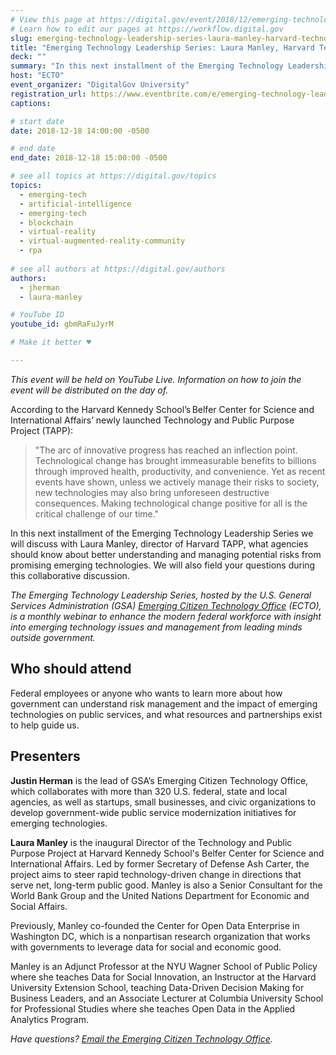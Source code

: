 ```yaml
---
# View this page at https://digital.gov/event/2018/12/emerging-technology-leadership-series-laura-manley
# Learn how to edit our pages at https://workflow.digital.gov
slug: emerging-technology-leadership-series-laura-manley-harvard-technology-public-purpose-project
title: "Emerging Technology Leadership Series: Laura Manley, Harvard Technology and Public Purpose Project"
deck: ""
summary: "In this next installment of the Emerging Technology Leadership Series we will discuss with Laura Manley, director of Harvard TAPP,  what agencies should know about better understanding and managing potential risks from promising emerging technologies."
host: "ECTO"
event_organizer: "DigitalGov University"
registration_url: https://www.eventbrite.com/e/emerging-technology-leadership-series-laura-manley-harvard-technology-and-public-purpose-project-registration-53698327142
captions: 

# start date
date: 2018-12-18 14:00:00 -0500

# end date
end_date: 2018-12-18 15:00:00 -0500

# see all topics at https://digital.gov/topics
topics: 
  - emerging-tech
  - artificial-intelligence
  - emerging-tech
  - blockchain
  - virtual-reality
  - virtual-augmented-reality-community
  - rpa
  
# see all authors at https://digital.gov/authors
authors: 
  - jherman
  - laura-manley

# YouTube ID
youtube_id: gbmRaFuJyrM

# Make it better ♥

---
```


_This event will be held on YouTube Live. Information on how to join the event will be distributed on the day of._ 

According to the Harvard Kennedy School’s Belfer Center for Science and International Affairs’ newly launched Technology and Public Purpose Project (TAPP):

> "The arc of innovative progress has reached an inflection point. Technological change has brought immeasurable benefits to billions through improved health, productivity, and convenience. Yet as recent events have shown, unless we actively manage their risks to society, new technologies may also bring unforeseen destructive consequences. Making technological change positive for all is the critical challenge of our time." 

In this next installment of the Emerging Technology Leadership Series we will discuss with Laura Manley, director of Harvard TAPP, what agencies should know about better understanding and managing potential risks from promising emerging technologies. We will also field your questions during this collaborative discussion. 

_The Emerging Technology Leadership Series, hosted by the U.S. General Services Administration (GSA) [Emerging Citizen Technology Office](https://emerging.digital.gov/) (ECTO), is a monthly webinar to enhance the modern federal workforce with insight into emerging technology issues and management from leading minds outside government._ 

## Who should attend 

Federal employees or anyone who wants to learn more about how government can understand risk management and the impact of emerging technologies on public services, and what resources and partnerships exist to help guide us. 

## Presenters

**Justin Herman** is the lead of GSA’s Emerging Citizen Technology Office, which collaborates with more than 320 U.S. federal, state and local agencies, as well as startups, small businesses, and civic organizations to develop government-wide public service modernization initiatives for emerging technologies. 

**Laura Manley** is the inaugural Director of the Technology and Public Purpose Project at Harvard Kennedy School's Belfer Center for Science and International Affairs. Led by former Secretary of Defense Ash Carter, the project aims to steer rapid technology-driven change in directions that serve net, long-term public good. Manley is also a Senior Consultant for the World Bank Group and the United Nations Department for Economic and Social Affairs. 

Previously, Manley co-founded the Center for Open Data Enterprise in Washington DC, which is a nonpartisan research organization that works with governments to leverage data for social and economic good. 

Manley is an Adjunct Professor at the NYU Wagner School of Public Policy where she teaches Data for Social Innovation, an Instructor at the Harvard University Extension School, teaching Data-Driven Decision Making for Business Leaders, and an Associate Lecturer at Columbia University School for Professional Studies where she teaches Open Data in the Applied Analytics Program. 

_Have questions? [Email the Emerging Citizen Technology Office](mailto:emergingtech@gsa.gov)._ 
